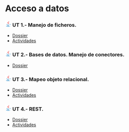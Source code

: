 # Acceso a datos

<h3 align="left"><img src="https://raw.githubusercontent.com/devicons/devicon/master/icons/java/java-original.svg" alt="csharp" width="20" height="20"/> UT 1.- Manejo de ficheros.</h3>
<ul>
  <li><a href="https://www3.gobiernodecanarias.org/medusa/eforma/campus/pluginfile.php/4751617/mod_resource/content/12/dossierFicherosJava.pdf">Dossier</a></li>
  <li><a href="https://github.com/AdrianRodriguez20/AED_Adrian/tree/main/Dossier%20UT1">Actividades</a></li>
</ul>
<h3 align="left"><img src="https://raw.githubusercontent.com/devicons/devicon/master/icons/java/java-original.svg" alt="csharp" width="20" height="20"/> UT 2.- Bases de datos. Manejo de conectores.</h3>
<ul>
  <li><a href="https://www3.gobiernodecanarias.org/medusa/eforma/campus/pluginfile.php/5948601/mod_resource/content/10/dossierBasesDeDatosJava.pdf">Dossier</a></li>
 
</ul>
<h3 align="left"><img src="https://raw.githubusercontent.com/devicons/devicon/master/icons/java/java-original.svg" alt="csharp" width="20" height="20"/> UT 3.- Mapeo objeto relacional.</h3>
<ul>
  <li><a href="https://www3.gobiernodecanarias.org/medusa/eforma/campus/pluginfile.php/4751327/mod_resource/content/4/dossierORM_JPA.pdf">Dossier</a></li>
   <li><a href="https://github.com/AdrianRodriguez20/AED_Adrian/tree/main/DossierUT3">Actividades</a></li>
</ul>
<h3 align="left"><img src="https://raw.githubusercontent.com/devicons/devicon/master/icons/java/java-original.svg" alt="csharp" width="20" height="20"/> UT 4.- REST.</h3>
<ul>
  <li><a href="https://www3.gobiernodecanarias.org/medusa/eforma/campus/pluginfile.php/4751319/mod_resource/content/10/dossierREST.pdf">Dossier</a></li>
   <li><a href="https://github.com/AdrianRodriguez20/AED_Adrian/tree/main/DossierUT4">Actividades</a></li>
</ul>
